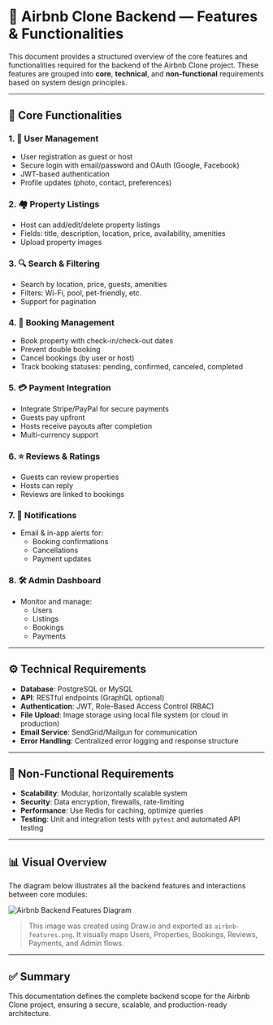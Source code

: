 # 🏡 Airbnb Clone Backend — Features & Functionalities

This document provides a structured overview of the core features and functionalities required for the backend of the Airbnb Clone project. These features are grouped into **core**, **technical**, and **non-functional** requirements based on system design principles.

---

## 📌 Core Functionalities

### 1. 👤 User Management
- User registration as guest or host
- Secure login with email/password and OAuth (Google, Facebook)
- JWT-based authentication
- Profile updates (photo, contact, preferences)

### 2. 🏘️ Property Listings
- Host can add/edit/delete property listings
- Fields: title, description, location, price, availability, amenities
- Upload property images

### 3. 🔍 Search & Filtering
- Search by location, price, guests, amenities
- Filters: Wi-Fi, pool, pet-friendly, etc.
- Support for pagination

### 4. 📅 Booking Management
- Book property with check-in/check-out dates
- Prevent double booking
- Cancel bookings (by user or host)
- Track booking statuses: pending, confirmed, canceled, completed

### 5. 💳 Payment Integration
- Integrate Stripe/PayPal for secure payments
- Guests pay upfront
- Hosts receive payouts after completion
- Multi-currency support

### 6. ⭐ Reviews & Ratings
- Guests can review properties
- Hosts can reply
- Reviews are linked to bookings

### 7. 🔔 Notifications
- Email & in-app alerts for:
  - Booking confirmations
  - Cancellations
  - Payment updates

### 8. 🛠️ Admin Dashboard
- Monitor and manage:
  - Users
  - Listings
  - Bookings
  - Payments

---

## ⚙️ Technical Requirements

- **Database**: PostgreSQL or MySQL
- **API**: RESTful endpoints (GraphQL optional)
- **Authentication**: JWT, Role-Based Access Control (RBAC)
- **File Upload**: Image storage using local file system (or cloud in production)
- **Email Service**: SendGrid/Mailgun for communication
- **Error Handling**: Centralized error logging and response structure

---

## 🚀 Non-Functional Requirements

- **Scalability**: Modular, horizontally scalable system
- **Security**: Data encryption, firewalls, rate-limiting
- **Performance**: Use Redis for caching, optimize queries
- **Testing**: Unit and integration tests with `pytest` and automated API testing

---

## 📊 Visual Overview

The diagram below illustrates all the backend features and interactions between core modules:

![Airbnb Backend Features Diagram](./airbnb-features.png)

> This image was created using Draw.io and exported as `airbnb-features.png`. It visually maps Users, Properties, Bookings, Reviews, Payments, and Admin flows.

---

## ✅ Summary

This documentation defines the complete backend scope for the Airbnb Clone project, ensuring a secure, scalable, and production-ready architecture.


